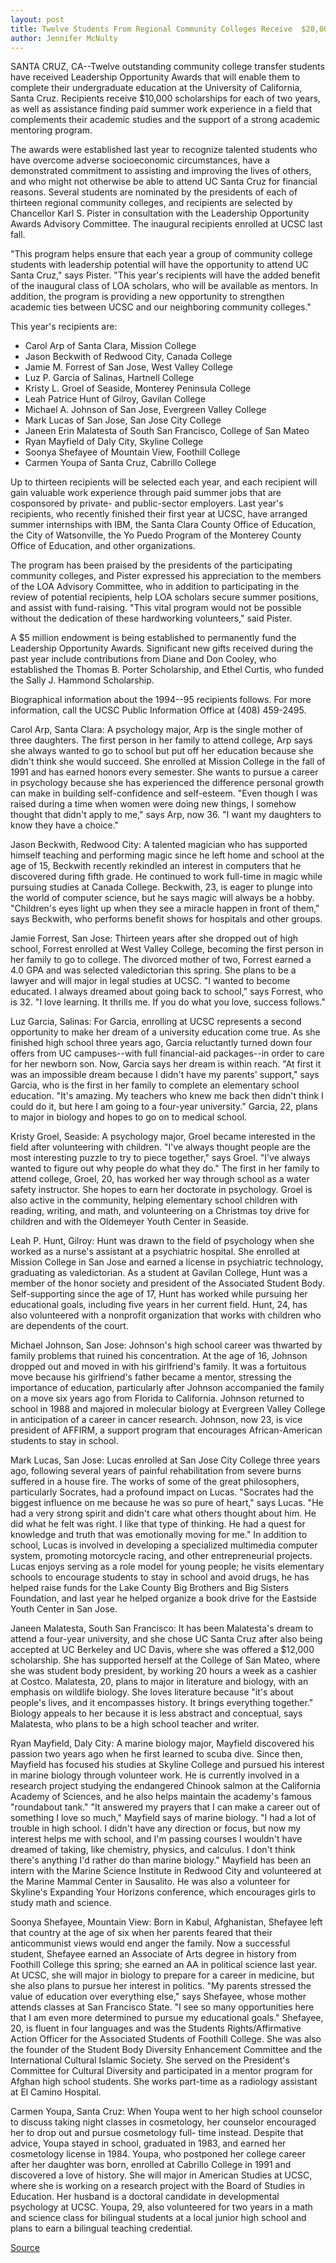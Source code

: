 ```yaml
---
layout: post
title: Twelve Students From Regional Community Colleges Receive  $20,000 Scholarships To Attend UC Santa Cruz
author: Jennifer McNulty
---
```


SANTA CRUZ, CA--Twelve outstanding community college transfer  students have received Leadership Opportunity Awards that will  enable them to complete their undergraduate education at the  University of California, Santa Cruz. Recipients receive $10,000  scholarships for each of two years, as well as assistance finding  paid summer work experience in a field that complements their  academic studies and the support of a strong academic mentoring  program.

The awards were established last year to recognize talented  students who have overcome adverse socioeconomic circumstances,  have a demonstrated commitment to assisting and improving the  lives of others, and who might not otherwise be able to attend UC  Santa Cruz for financial reasons. Several students are nominated by  the presidents of each of thirteen regional community colleges, and  recipients are selected by Chancellor Karl S. Pister in consultation  with the Leadership Opportunity Awards Advisory Committee. The  inaugural recipients enrolled at UCSC last fall.

"This program helps ensure that each year a group of  community college students with leadership potential will have the  opportunity to attend UC Santa Cruz," says Pister. "This year's  recipients will have the added benefit of the inaugural class of LOA  scholars, who will be available as mentors. In addition, the program  is providing a new opportunity to strengthen academic ties between  UCSC and our neighboring community colleges."

This year's recipients are:

* Carol Arp of Santa Clara, Mission College
* Jason Beckwith of Redwood City, Canada College
* Jamie M. Forrest of San Jose, West Valley College
* Luz P. Garcia of Salinas, Hartnell College
* Kristy L. Groel of Seaside, Monterey Peninsula College
* Leah Patrice Hunt of Gilroy, Gavilan College
* Michael A. Johnson of San Jose, Evergreen Valley College
* Mark Lucas of San Jose, San Jose City College
* Janeen Erin Malatesta of South San Francisco, College of San Mateo
* Ryan Mayfield of Daly City, Skyline College
* Soonya Shefayee of Mountain View, Foothill College
* Carmen Youpa of Santa Cruz, Cabrillo College

Up to thirteen recipients will be selected each year, and each  recipient will gain valuable work experience through paid summer  jobs that are cosponsored by private- and public-sector  employers. Last year's recipients, who recently finished their first  year at UCSC, have arranged summer internships with IBM, the Santa  Clara County Office of Education, the City of Watsonville, the Yo  Puedo Program of the Monterey County Office of Education, and other  organizations.

The program has been praised by the presidents of the  participating community colleges, and Pister expressed his  appreciation to the members of the LOA Advisory Committee, who in  addition to participating in the review of potential recipients, help  LOA scholars secure summer positions, and assist with fund-raising.  "This vital program would not be possible without the dedication of  these hardworking volunteers," said Pister.

A $5 million endowment is being established to permanently  fund the Leadership Opportunity Awards. Significant new gifts  received during the past year include contributions from Diane and  Don Cooley, who established the Thomas B. Porter Scholarship, and  Ethel Curtis, who funded the Sally J. Hammond Scholarship.

Biographical information about the 1994--95 recipients  follows. For more information, call the UCSC Public Information  Office at (408) 459-2495.

Carol Arp, Santa Clara: A psychology major, Arp is the single mother  of three daughters. The first person in her family to attend college,  Arp says she always wanted to go to school but put off her education  because she didn't think she would succeed. She enrolled at Mission  College in the fall of 1991 and has earned honors every semester.  She wants to pursue a career in psychology because she has  experienced the difference personal growth can make in building  self-confidence and self-esteem. "Even though I was raised during a  time when women were doing new things, I somehow thought that  didn't apply to me," says Arp, now 36. "I want my daughters to know  they have a choice."

Jason Beckwith, Redwood City: A talented magician who has  supported himself teaching and performing magic since he left home  and school at the age of 15, Beckwith recently rekindled an interest  in computers that he discovered during fifth grade. He continued to  work full-time in magic while pursuing studies at Canada College.  Beckwith, 23, is eager to plunge into the world of computer science,  but he says magic will always be a hobby. "Children's eyes light up  when they see a miracle happen in front of them," says Beckwith,  who performs benefit shows for hospitals and other groups.

Jamie Forrest, San Jose: Thirteen years after she dropped out of high  school, Forrest enrolled at West Valley College, becoming the first  person in her family to go to college. The divorced mother of two,  Forrest earned a 4.0 GPA and was selected valedictorian this spring.  She plans to be a lawyer and will major in legal studies at UCSC. "I  wanted to become educated. I always dreamed about going back to  school," says Forrest, who is 32. "I love learning. It thrills me. If you  do what you love, success follows."

Luz Garcia, Salinas: For Garcia, enrolling at UCSC represents a  second opportunity to make her dream of a university education  come true. As she finished high school three years ago, Garcia  reluctantly turned down four offers from UC campuses--with full  financial-aid packages--in order to care for her newborn son. Now,  Garcia says her dream is within reach. "At first it was an impossible  dream because I didn't have my parents' support," says Garcia, who is  the first in her family to complete an elementary school education.  "It's amazing. My teachers who knew me back then didn't think I  could do it, but here I am going to a four-year university." Garcia,  22, plans to major in biology and hopes to go on to medical school.

Kristy Groel, Seaside: A psychology major, Groel became interested  in the field after volunteering with children. "I've always thought  people are the most interesting puzzle to try to piece together,"  says Groel. "I've always wanted to figure out why people do what  they do." The first in her family to attend college, Groel, 20, has  worked her way through school as a water safety instructor. She  hopes to earn her doctorate in psychology. Groel is also active in the  community, helping elementary school children with reading,  writing, and math, and volunteering on a Christmas toy drive for  children and with the Oldemeyer Youth Center in Seaside.

Leah P. Hunt, Gilroy: Hunt was drawn to the field of psychology when  she worked as a nurse's assistant at a psychiatric hospital. She  enrolled at Mission College in San Jose and earned a license in  psychiatric technology, graduating as valedictorian. As a student at  Gavilan College, Hunt was a member of the honor society and  president of the Associated Student Body. Self-supporting since the  age of 17, Hunt has worked while pursuing her educational goals,  including five years in her current field. Hunt, 24, has also  volunteered with a nonprofit organization that works with children  who are dependents of the court.

Michael Johnson, San Jose: Johnson's high school career was  thwarted by family problems that ruined his concentration. At the  age of 16, Johnson dropped out and moved in with his girlfriend's  family. It was a fortuitous move because his girlfriend's father  became a mentor, stressing the importance of education,  particularly after Johnson accompanied the family on a move six  years ago from Florida to California. Johnson returned to school in  1988 and majored in molecular biology at Evergreen Valley College  in anticipation of a career in cancer research. Johnson, now 23, is  vice president of AFFIRM, a support program that encourages  African-American students to stay in school.

Mark Lucas, San Jose: Lucas enrolled at San Jose City College three  years ago, following several years of painful rehabilitation from  severe burns suffered in a house fire. The works of some of the great  philosophers, particularly Socrates, had a profound impact on Lucas.  "Socrates had the biggest influence on me because he was so pure of  heart," says Lucas. "He had a very strong spirit and didn't care what  others thought about him. He did what he felt was right. I like that  type of thinking. He had a quest for knowledge and truth that was  emotionally moving for me." In addition to school, Lucas is involved  in developing a specialized multimedia computer system, promoting  motorcycle racing, and other entrepreneurial projects. Lucas enjoys  serving as a role model for young people; he visits elementary  schools to encourage students to stay in school and avoid drugs, he  has helped raise funds for the Lake County Big Brothers and Big  Sisters Foundation, and last year he helped organize a book drive for  the Eastside Youth Center in San Jose.

Janeen Malatesta, South San Francisco: It has been Malatesta's dream  to attend a four-year university, and she chose UC Santa Cruz after  also being accepted at UC Berkeley and UC Davis, where she was  offered a $12,000 scholarship. She has supported herself at the  College of San Mateo, where she was student body president, by  working 20 hours a week as a cashier at Costco. Malatesta, 20, plans  to major in literature and biology, with an emphasis on wildlife  biology. She loves literature because "it's about people's lives, and it  encompasses history. It brings everything together." Biology  appeals to her because it is less abstract and conceptual, says  Malatesta, who plans to be a high school teacher and writer.

Ryan Mayfield, Daly City: A marine biology major, Mayfield  discovered his passion two years ago when he first learned to scuba  dive. Since then, Mayfield has focused his studies at Skyline College  and pursued his interest in marine biology through volunteer work.  He is currently involved in a research project studying the  endangered Chinook salmon at the California Academy of Sciences,  and he also helps maintain the academy's famous "roundabout tank."  "It answered my prayers that I can make a career out of something I  love so much," Mayfield says of marine biology. "I had a lot of trouble  in high school. I didn't have any direction or focus, but now my  interest helps me with school, and I'm passing courses I wouldn't  have dreamed of taking, like chemistry, physics, and calculus. I don't  think there's anything I'd rather do than marine biology." Mayfield  has been an intern with the Marine Science Institute in Redwood City  and volunteered at the Marine Mammal Center in Sausalito. He was  also a volunteer for Skyline's Expanding Your Horizons conference,  which encourages girls to study math and science.

Soonya Shefayee, Mountain View: Born in Kabul, Afghanistan,  Shefayee left that country at the age of six when her parents feared  that their anticommunist views would end anger the family. Now a  successful student, Shefayee earned an Associate of Arts degree in  history from Foothill College this spring; she earned an AA in  political science last year. At UCSC, she will major in biology to  prepare for a career in medicine, but she also plans to pursue her  interest in politics. "My parents stressed the value of education over  everything else," says Shefayee, whose mother attends classes at  San Francisco State. "I see so many opportunities here that I am even  more determined to pursue my educational goals." Shefayee, 20, is  fluent in four languages and was the Students Rights/Affirmative  Action Officer for the Associated Students of Foothill College. She  was also the founder of the Student Body Diversity Enhancement  Committee and the International Cultural Islamic Society. She  served on the President's Committee for Cultural Diversity and  participated in a mentor program for Afghan high school students.  She works part-time as a radiology assistant at El Camino Hospital.

Carmen Youpa, Santa Cruz: When Youpa went to her high school  counselor to discuss taking night classes in cosmetology, her  counselor encouraged her to drop out and pursue cosmetology full- time instead. Despite that advice, Youpa stayed in school, graduated  in 1983, and earned her cosmetology license in 1984. Youpa, who  postponed her college career after her daughter was born, enrolled  at Cabrillo College in 1991 and discovered a love of history. She will  major in American Studies at UCSC, where she is working on a  research project with the Board of Studies in Education. Her husband  is a doctoral candidate in developmental psychology at UCSC. Youpa,  29, also volunteered for two years in a math and science class for  bilingual students at a local junior high school and plans to earn a  bilingual teaching credential.

[Source](http://www1.ucsc.edu/news_events/press_releases/archive/93-94/06-94/063094-Leadership_Opportun.html "Permalink to 063094-Leadership_Opportun")
